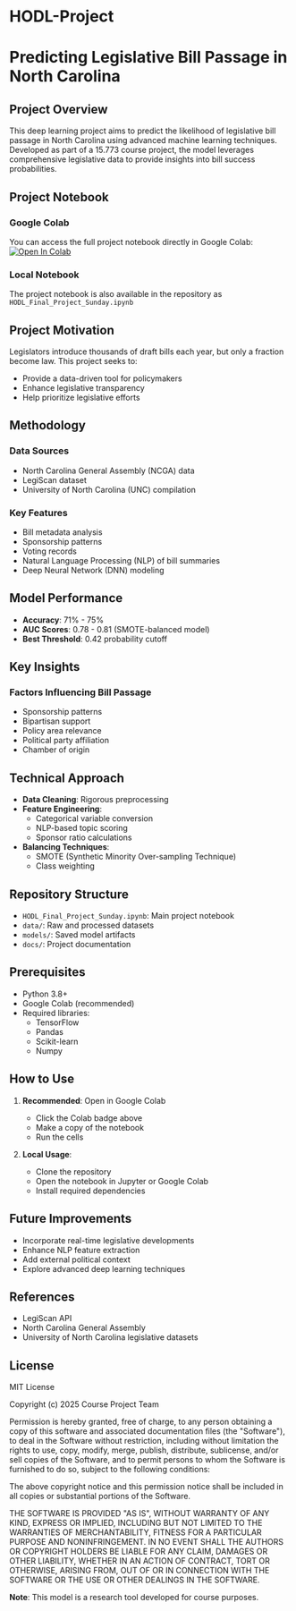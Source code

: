 # HODL-Project

# Predicting Legislative Bill Passage in North Carolina

## Project Overview

This deep learning project aims to predict the likelihood of legislative bill passage in North Carolina using advanced machine learning techniques. Developed as part of a 15.773 course project, the model leverages comprehensive legislative data to provide insights into bill success probabilities.

## Project Notebook

### Google Colab
You can access the full project notebook directly in Google Colab:
[![Open In Colab](https://colab.research.google.com/assets/colab-badge.svg)](https://colab.research.google.com/drive/1BA3cWiK3PLluvD0UC-GQ_hDSQjjfRGWH?usp=sharing)

### Local Notebook
The project notebook is also available in the repository as `HODL_Final_Project_Sunday.ipynb`

## Project Motivation

Legislators introduce thousands of draft bills each year, but only a fraction become law. This project seeks to:
- Provide a data-driven tool for policymakers
- Enhance legislative transparency
- Help prioritize legislative efforts

## Methodology

### Data Sources
- North Carolina General Assembly (NCGA) data
- LegiScan dataset
- University of North Carolina (UNC) compilation

### Key Features
- Bill metadata analysis
- Sponsorship patterns
- Voting records
- Natural Language Processing (NLP) of bill summaries
- Deep Neural Network (DNN) modeling

## Model Performance

- **Accuracy**: 71% - 75%
- **AUC Scores**: 0.78 - 0.81 (SMOTE-balanced model)
- **Best Threshold**: 0.42 probability cutoff

## Key Insights

### Factors Influencing Bill Passage
- Sponsorship patterns
- Bipartisan support
- Policy area relevance
- Political party affiliation
- Chamber of origin

## Technical Approach

- **Data Cleaning**: Rigorous preprocessing
- **Feature Engineering**: 
  - Categorical variable conversion
  - NLP-based topic scoring
  - Sponsor ratio calculations
- **Balancing Techniques**: 
  - SMOTE (Synthetic Minority Over-sampling Technique)
  - Class weighting

## Repository Structure

- `HODL_Final_Project_Sunday.ipynb`: Main project notebook
- `data/`: Raw and processed datasets
- `models/`: Saved model artifacts
- `docs/`: Project documentation

## Prerequisites

- Python 3.8+
- Google Colab (recommended)
- Required libraries: 
  - TensorFlow
  - Pandas
  - Scikit-learn
  - Numpy

## How to Use

1. **Recommended**: Open in Google Colab
   - Click the Colab badge above
   - Make a copy of the notebook
   - Run the cells

2. **Local Usage**:
   - Clone the repository
   - Open the notebook in Jupyter or Google Colab
   - Install required dependencies

## Future Improvements

- Incorporate real-time legislative developments
- Enhance NLP feature extraction
- Add external political context
- Explore advanced deep learning techniques

## References
- LegiScan API
- North Carolina General Assembly
- University of North Carolina legislative datasets

## License
MIT License

Copyright (c) 2025 Course Project Team

Permission is hereby granted, free of charge, to any person obtaining a copy
of this software and associated documentation files (the "Software"), to deal
in the Software without restriction, including without limitation the rights
to use, copy, modify, merge, publish, distribute, sublicense, and/or sell
copies of the Software, and to permit persons to whom the Software is
furnished to do so, subject to the following conditions:

The above copyright notice and this permission notice shall be included in all
copies or substantial portions of the Software.

THE SOFTWARE IS PROVIDED "AS IS", WITHOUT WARRANTY OF ANY KIND, EXPRESS OR
IMPLIED, INCLUDING BUT NOT LIMITED TO THE WARRANTIES OF MERCHANTABILITY,
FITNESS FOR A PARTICULAR PURPOSE AND NONINFRINGEMENT. IN NO EVENT SHALL THE
AUTHORS OR COPYRIGHT HOLDERS BE LIABLE FOR ANY CLAIM, DAMAGES OR OTHER
LIABILITY, WHETHER IN AN ACTION OF CONTRACT, TORT OR OTHERWISE, ARISING FROM,
OUT OF OR IN CONNECTION WITH THE SOFTWARE OR THE USE OR OTHER DEALINGS IN THE
SOFTWARE.

**Note**: This model is a research tool developed for course purposes. 
